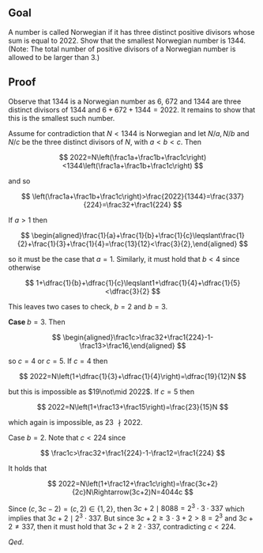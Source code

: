 ## Goal

A number is called Norwegian if it has three distinct positive divisors whose sum is equal to $2022$. Show that the smallest Norwegian number is $1344$.
(Note: The total number of positive divisors of a Norwegian number is allowed to be larger than 3.)

## Proof

Observe that $1344$ is a Norwegian number as $6$, $672$ and $1344$ are three distinct divisors of $1344$ and $6+672+1344=2022$. It remains to show that this is the smallest such number.

Assume for contradiction that $N<1344$ is Norwegian and let $N/a,N/b$ and $N/c$ be the three distinct divisors of $N$, with $a<b<c.$ Then

$$
2022=N\left(\frac1a+\frac1b+\frac1c\right)<1344\left(\frac1a+\frac1b+\frac1c\right)
$$

and so

$$
\left(\frac1a+\frac1b+\frac1c\right)>\frac{2022}{1344}=\frac{337}{224}=\frac32+\frac1{224}
$$

If $a>1$ then

$$
\begin{aligned}\frac{1}{a}+\frac{1}{b}+\frac{1}{c}\leqslant\frac{1}{2}+\frac{1}{3}+\frac{1}{4}=\frac{13}{12}<\frac{3}{2},\end{aligned}
$$

so it must be the case that $a=1.$ Similarly, it must hold that $b<4$ since otherwise

$$
1+\dfrac{1}{b}+\dfrac{1}{c}\leqslant1+\dfrac{1}{4}+\dfrac{1}{5}<\dfrac{3}{2}
$$

This leaves two cases to check, $b=2$ and $b=3$.

$\textbf{Case }b= 3.$ Then

$$
\begin{aligned}\frac1c>\frac32+\frac1{224}-1-\frac13>\frac16,\end{aligned}
$$

so $c=4$ or $c=5.$ If $c=4$ then

$$
2022=N\left(1+\dfrac{1}{3}+\dfrac{1}{4}\right)=\dfrac{19}{12}N
$$

but this is impossible as $19\not\mid 2022$. If $c=5$ then

$$
2022=N\left(1+\frac13+\frac15\right)=\frac{23}{15}N
$$

which again is impossible, as 23 $\nmid2022.$

Case $b=2.$ Note that $c<224$ since

$$
\frac1c>\frac32+\frac1{224}-1-\frac12=\frac1{224}
$$

It holds that

$$
2022=N\left(1+\frac12+\frac1c\right)=\frac{3c+2}{2c}N\Rightarrow(3c+2)N=4044c
$$

Since $(c,3c-2)=(c,2)\in\{1,2\}$, then $3c+2\mid8088=2^3\cdot3\cdot337$ which implies that $3c+2\mid2^3\cdot337.$ But since $3c+2\geqslant3\cdot3+2>8=2^3$ and $3c+2\neq337$, then it must hold that $3c+2\geqslant2\cdot337$, contradicting $c<224.$

$Qed.$













